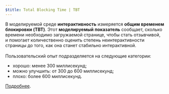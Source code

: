 ```yaml
---
$title: Total Blocking Time | TBT
---
```


В моделируемой среде **интерактивность** измеряется **общим временем блокировки (TBT)**. Этот **моделируемый показатель** сообщает, сколько времени необходимо загружаемой странице, чтобы стать отзывчивой, и помогает количественно оценить степень неинтерактивности страницы до того, как она станет стабильно интерактивной.<br><br>Пользовательский опыт подразделяется на следующие категории:

- хорошо: менее 300 миллисекунд;
- можно улучшить: от 300 до 600 миллисекунд;
- плохо: более 600 миллисекунд.

[Подробнее](http://web.dev/tbt).
